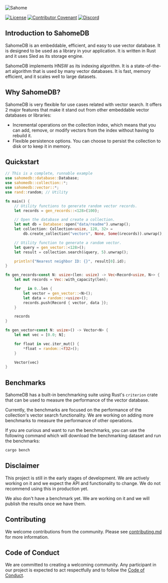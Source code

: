 ![Sahome](https://i.postimg.cc/X7rGVsBb/banner.png)

[![License](https://img.shields.io/badge/License-Apache_2.0-blue.svg?style=for-the-badge)](https://opensource.org/licenses/Apache-2.0) [![Contributor Covenant](https://img.shields.io/badge/Contributor%20Covenant-2.1-4baaaa.svg?style=for-the-badge)](/docs/code_of_conduct.md) [![Discord](https://img.shields.io/discord/1182432298382131200?logo=discord&logoColor=%23ffffff&label=Discord&style=for-the-badge)](https://discord.gg/bDhQrkqNdsP4)

## Introduction to SahomeDB

SahomeDB is an embeddable, efficient, and easy to use vector database. It is designed to be used as a library in your application. It is written in Rust and it uses Sled as its storage engine.

SahomeDB implements HNSW as its indexing algorithm. It is a state-of-the-art algorithm that is used by many vector databases. It is fast, memory efficient, and it scales well to large datasets.

## Why SahomeDB?

SahomeDB is very flexible for use cases related with vector search. It offers 2 major features that make it stand out from other embeddable vector databases or libraries:

- Incremental operations on the collection index, which means that you can add, remove, or modify vectors from the index without having to rebuild it.
- Flexible persistence options. You can choose to persist the collection to disk or to keep it in memory.

## Quickstart

```rust
// This is a complete, runnable example
use sahomedb::database::Database;
use sahomedb::collection::*;
use sahomedb::vector::*;
use rand::random; // Utility

fn main() {
    // Utility functions to generate random vector records.
    let records = gen_records::<128>(100);

    // Open the database and create a collection.
    let mut db = Database::open("data/readme").unwrap();
    let collection: Collection<usize, 128, 32> =
        db.create_collection("vectors", None, Some(&records)).unwrap();

    // Utility function to generate a random vector.
    let query = gen_vector::<128>();
    let result = collection.search(&query, 5).unwrap();

    println!("Nearest neighbor ID: {}", result[0].id);
}

fn gen_records<const N: usize>(len: usize) -> Vec<Record<usize, N>> {
    let mut records = Vec::with_capacity(len);

    for _ in 0..len {
        let vector = gen_vector::<N>();
        let data = random::<usize>();
        records.push(Record { vector, data });
    }

    records
}

fn gen_vector<const N: usize>() -> Vector<N> {
    let mut vec = [0.0; N];

    for float in vec.iter_mut() {
        *float = random::<f32>();
    }

    Vector(vec)
}
```

## Benchmarks

SahomeDB has a built-in benchmarking suite using Rust's `criterion` crate that can be used to measure the performance of the vector database.

Currently, the benchmarks are focused on the performance of the collection's vector search functionality. We are working on adding more benchmarks to measure the performance of other operations.

If you are curious and want to run the benchmarks, you can use the following command which will download the benchmarking dataset and run the benchmarks:

```bash
cargo bench
```


## Disclaimer

This project is still in the early stages of development. We are actively working on it and we expect the API and functionality to change. We do not recommend using this in production yet.

We also don't have a benchmark yet. We are working on it and we will publish the results once we have them.

## Contributing

We welcome contributions from the community. Please see [contributing.md](/docs/contributing.md) for more information.

## Code of Conduct

We are committed to creating a welcoming community. Any participant in our project is expected to act respectfully and to follow the [Code of Conduct](/docs/code_of_conduct.md).